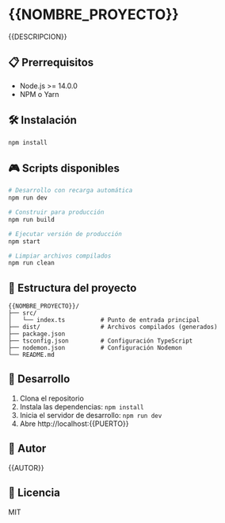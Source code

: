 # {{NOMBRE_PROYECTO}}

{{DESCRIPCION}}

## 📋 Prerrequisitos

- Node.js >= 14.0.0
- NPM o Yarn

## 🛠️ Instalación

```bash
npm install
```

## 🎮 Scripts disponibles

```bash
# Desarrollo con recarga automática
npm run dev

# Construir para producción
npm run build

# Ejecutar versión de producción
npm start

# Limpiar archivos compilados
npm run clean
```

## 📂 Estructura del proyecto

```
{{NOMBRE_PROYECTO}}/
├── src/
│   └── index.ts          # Punto de entrada principal
├── dist/                 # Archivos compilados (generados)
├── package.json
├── tsconfig.json         # Configuración TypeScript
├── nodemon.json          # Configuración Nodemon
└── README.md
```

## 🚀 Desarrollo

1. Clona el repositorio
2. Instala las dependencias: `npm install`
3. Inicia el servidor de desarrollo: `npm run dev`
4. Abre http://localhost:{{PUERTO}}

## 👤 Autor

{{AUTOR}}

## 📄 Licencia

MIT
